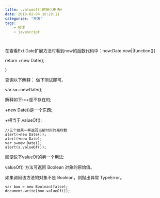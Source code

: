 ```yaml
---
title: .valueof()的简化用法+
date: 2013-02-04 10:29:11
categories: "开发"
tags:
	- 技术
	- javascript

---
```


在查看Ext.Date扩展方法时看到now的函数代码中：now:Date.now||function()\{

return +new Date();

\}

查询以下解释： 做下测试即可。

var s=+newDate();

解释如下:=+是不存在的;

\+new Date()是一个东西;

\+相当于.valueOf();

``````````
//三个结果一样返回当前时间的毫秒数
alert(+new Date());
alert(+new Date);
var s=new Date();
alert(s.valueOf());
``````````

顺便说下valueOf的另一个用法:

valueOf() 方法可返回 Boolean 对象的原始值。

如果调用该方法的对象不是 Boolean，则抛出异常 TypeError。

``````````
var boo = new Boolean(false);
document.write(boo.valueOf());
``````````